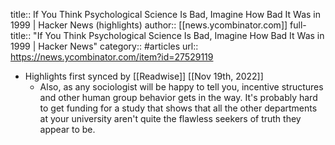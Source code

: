 title:: If You Think Psychological Science Is Bad, Imagine How Bad It Was in 1999 | Hacker News (highlights)
author:: [[news.ycombinator.com]]
full-title:: "If You Think Psychological Science Is Bad, Imagine How Bad It Was in 1999 | Hacker News"
category:: #articles
url:: https://news.ycombinator.com/item?id=27529119

- Highlights first synced by [[Readwise]] [[Nov 19th, 2022]]
	- Also, as any sociologist will be happy to tell you, incentive structures and other human group behavior gets in the way. It's probably hard to get funding for a study that shows that all the other departments at your university aren't quite the flawless seekers of truth they appear to be.